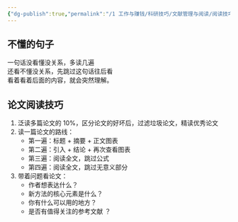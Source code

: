 ```yaml
---
{"dg-publish":true,"permalink":"/1 工作与赚钱/科研技巧/文献管理与阅读/阅读技巧/","title":"阅读技巧"}
---
```



## 不懂的句子
一句话没看懂没关系，多读几遍  
还看不懂没关系，先跳过这句话往后看  
看着看着后面的内容，就会突然理解。

## 论文阅读技巧

1. 泛读多篇论文的 10%，区分论文的好坏后，过滤垃圾论文，精读优秀论文
2. 读一篇论文的路线：
    - 第一遍：标题 + 摘要 + 正文图表
    - 第二遍：引入 + 结论 + 再次查看图表
    - 第三遍：阅读全文，跳过公式
    - 第四遍：阅读全文，跳过无意义部分
3. 带着问题看论文：
    - 作者想表达什么？
    - 新方法的核心元素是什么？
    - 你有什么可以用的地方？
    - 是否有值得关注的参考文献 ？